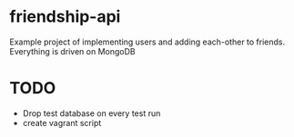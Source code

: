 # friendship-api
Example project of implementing users and adding each-other to friends. Everything is driven on MongoDB

# TODO
* Drop test database on every test run
* create vagrant script